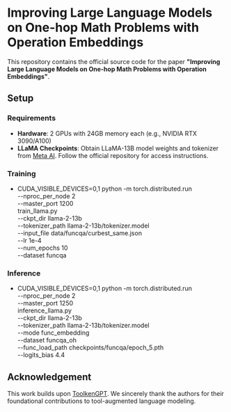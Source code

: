 # Improving Large Language Models on One-hop Math Problems with Operation Embeddings

This repository contains the official source code for the paper **"Improving Large Language Models on One-hop Math Problems with Operation Embeddings"**.

## Setup

### Requirements
- **Hardware**: 2 GPUs with 24GB memory each (e.g., NVIDIA RTX 3090/A100)
- **LLaMA Checkpoints**: Obtain LLaMA-13B model weights and tokenizer from [Meta AI](https://github.com/facebookresearch/llama). Follow the official repository for access instructions.

### Training
- CUDA_VISIBLE_DEVICES=0,1 python -m torch.distributed.run \
--nproc_per_node 2 \
--master_port 1200 \
train_llama.py \
--ckpt_dir llama-2-13b \
--tokenizer_path llama-2-13b/tokenizer.model \
--input_file data/funcqa/curbest_same.json \
--lr 1e-4 \
--num_epochs 10 \
--dataset funcqa

  
### Inference
- CUDA_VISIBLE_DEVICES=0,1 python -m torch.distributed.run \
--nproc_per_node 2 \
--master_port 1250 \
inference_llama.py \
--ckpt_dir llama-2-13b \
--tokenizer_path llama-2-13b/tokenizer.model \
--mode func_embedding \
--dataset funcqa_oh \
--func_load_path checkpoints/funcqa/epoch_5.pth \
--logits_bias 4.4

## Acknowledgement
This work builds upon [ToolkenGPT](https://github.com/Ber666/ToolkenGPT). We sincerely thank the authors for their foundational contributions to tool-augmented language modeling.
